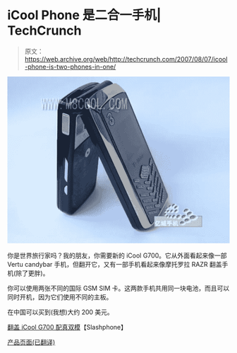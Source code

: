 # iCool Phone 是二合一手机| TechCrunch

> 原文：<https://web.archive.org/web/http://techcrunch.com/2007/08/07/icool-phone-is-two-phones-in-one/>

![2in1](img/9a69f12e23f82ae23b59dccacd91a5a6.png)

你是世界旅行家吗？我的朋友，你需要新的 iCool G700。它从外面看起来像一部 Vertu candybar 手机，但翻开它，又有一部手机看起来像摩托罗拉 RAZR 翻盖手机(除了更胖)。

你可以使用两张不同的国际 GSM SIM 卡。这两款手机共用同一块电池，而且可以同时开机，因为它们使用不同的主板。

在中国可以买到(我想)大约 200 美元。

[翻盖 iCool G700 配真双模](https://web.archive.org/web/20150915142644/http://www.slashphone.com/111/7815.html)【Slashphone】

[产品页面(已翻译)](https://web.archive.org/web/20150915142644/http://www.eemobi.cn/mobile/13/774/3411.aspx)